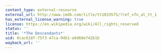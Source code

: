 ```yaml
---
content_type: external-resource
external_url: http://www.imdb.com/title/tt1033575/?ref_=fn_al_tt_1
has_external_license_warning: true
license: https://en.wikipedia.org/wiki/All_rights_reserved
status: ''
title: '*The Descendants*'
uid: 0cac618f-75f3-47ca-94b1-e8d60e742b1b
wayback_url: ''
---
```

